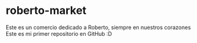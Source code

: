 # roberto-market
Este es un comercio dedicado a Roberto, siempre en nuestros corazones
Este es mi primer repositorio en GitHub :D
